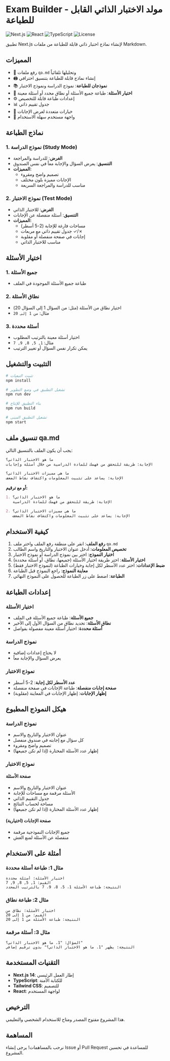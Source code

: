 # Exam Builder - مولد الاختبار الذاتي القابل للطباعة

![Next.js](https://img.shields.io/badge/Next.js-15.3.4-black)
![React](https://img.shields.io/badge/React-19.0.0-blue)
![TypeScript](https://img.shields.io/badge/TypeScript-5.0-blue)
![License](https://img.shields.io/badge/License-MIT-green)

تطبيق Next.js لإنشاء نماذج اختبار ذاتي قابلة للطباعة من ملفات Markdown.

## المميزات

-   📄 رفع ملفات `qa.md` وتحليلها تلقائياً
-   🖨️ إنشاء نماذج قابلة للطباعة بتنسيق احترافي
-   📚 **نموذجان للطباعة**: نموذج الدراسة ونموذج الاختبار
-   🎯 **اختيار الأسئلة**: طباعة جميع الأسئلة أو نطاق محدد أو أسئلة معينة
-   ⚙️ إعدادات طباعة قابلة للتخصيص
-   📊 جدول تقييم ذاتي
-   🔄 خيارات متعددة لعرض الإجابات
-   📱 واجهة مستخدم سهلة الاستخدام

## نماذج الطباعة

### 1. نموذج الدراسة (Study Mode)

-   **الغرض**: للدراسة والمراجعة
-   **التنسيق**: يعرض السؤال والإجابة معاً في نفس الصندوق
-   **المميزات**:
    -   تصميم واضح ومقروء
    -   الإجابات مميزة بلون مختلف
    -   مناسب للدراسة والمراجعة السريعة

### 2. نموذج الاختبار (Test Mode)

-   **الغرض**: للاختبار الذاتي
-   **التنسيق**: أسئلة منفصلة عن الإجابات
-   **المميزات**:
    -   مساحات فارغة للإجابة (2-5 أسطر)
    -   جدول تقييم ذاتي مع مربعات ✓/✗
    -   إجابات في صفحة منفصلة أو مقلوبة
    -   مناسب للاختبار الذاتي

## اختيار الأسئلة

### 1. جميع الأسئلة

-   طباعة جميع الأسئلة الموجودة في الملف

### 2. نطاق الأسئلة

-   اختيار نطاق من الأسئلة (مثل: من السؤال 1 إلى السؤال 20)
-   مثال: `من 1 إلى 20`

### 3. أسئلة محددة

-   اختيار أسئلة معينة بالترتيب المطلوب
-   مثال: `1, 5, 8, 9, 7`
-   يمكن تكرار نفس السؤال أو تغيير الترتيب

## التثبيت والتشغيل

```bash
# تثبيت التبعيات
npm install

# تشغيل التطبيق في وضع التطوير
npm run dev

# بناء التطبيق للإنتاج
npm run build

# تشغيل التطبيق المبنى
npm start
```

## تنسيق ملف qa.md

يجب أن يكون الملف بالتنسيق التالي:

```markdown
ما هو الاختبار الذاتي؟
الإجابة: طريقة للتحقق من فهمك للمادة الدراسية من خلال أسئلة وإجابات

ما هي مميزات الاختبار الذاتي؟
الإجابة: يساعد على تثبيت المعلومات واكتشاف نقاط الضعف
```

**أو مع ترقيم:**

```markdown
1. ما هو الاختبار الذاتي؟
   الإجابة: طريقة للتحقق من فهمك للمادة الدراسية

2. ما هي مميزات الاختبار الذاتي؟
   الإجابة: يساعد على تثبيت المعلومات واكتشاف نقاط الضعف
```

## كيفية الاستخدام

1. **رفع الملف**: انقر على منطقة رفع الملف واختر ملف `qa.md`
2. **تخصيص المعلومات**: أدخل عنوان الاختبار والتاريخ واسم الطالب
3. **اختيار النموذج**: اختر بين نموذج الدراسة أو نموذج الاختبار
4. **اختيار الأسئلة**: اختر طريقة اختيار الأسئلة (جميعها، نطاق، أو أسئلة محددة)
5. **ضبط الإعدادات**: اختر عدد الأسطر لكل إجابة وخيارات الطباعة (لنموذج الاختبار فقط)
6. **معاينة النموذج**: راجع النموذج قبل الطباعة
7. **الطباعة**: اضغط على زر الطباعة للحصول على النموذج النهائي

## إعدادات الطباعة

### اختيار الأسئلة

-   **جميع الأسئلة**: طباعة جميع الأسئلة في الملف
-   **نطاق الأسئلة**: تحديد نطاق من السؤال الأول إلى الأخير
-   **أسئلة محددة**: اختيار أسئلة معينة مفصولة بفواصل

### نموذج الدراسة

-   لا يحتاج إعدادات إضافية
-   يعرض السؤال والإجابة معاً

### نموذج الاختبار

-   **عدد الأسطر لكل إجابة**: 2-5 أسطر
-   **صفحة إجابات منفصلة**: طباعة الإجابات في صفحة منفصلة
-   **إظهار الإجابات**: إظهار الإجابات في المعاينة (مقلوبة)

## هيكل النموذج المطبوع

### نموذج الدراسة

-   عنوان الاختبار والتاريخ والاسم
-   كل سؤال مع إجابته في صندوق منفصل
-   تصميم واضح ومقروء
-   إظهار عدد الأسئلة المختارة (إذا لم تكن جميعها)

### نموذج الاختبار

#### صفحة الأسئلة

-   عنوان الاختبار والتاريخ والاسم
-   الأسئلة مرقمة مع مساحات للإجابة
-   جدول التقييم الذاتي
-   مساحة لحساب النتائج
-   إظهار عدد الأسئلة المختارة (إذا لم تكن جميعها)

#### صفحة الإجابات (اختيارية)

-   جميع الإجابات النموذجية مرقمة
-   منفصلة عن الأسئلة لمنع الغش

## أمثلة على الاستخدام

### مثال 1: طباعة أسئلة محددة

```
اختيار الأسئلة: أسئلة محددة
القيم: 1, 5, 8, 9, 7
النتيجة: طباعة الأسئلة 1، 5، 8، 9، 7 بالترتيب المحدد
```

### مثال 2: طباعة نطاق

```
اختيار الأسئلة: نطاق من
القيم: من 1 إلى 20
النتيجة: طباعة الأسئلة من 1 إلى 20
```

### مثال 3: أسئلة مرقمة

```
السؤال: "1. ما هو الاختبار الذاتي؟"
النتيجة: يظهر "1. ما هو الاختبار الذاتي؟" بدون ترقيم إضافي
```

## التقنيات المستخدمة

-   **Next.js 14**: إطار العمل الرئيسي
-   **TypeScript**: للكتابة الآمنة
-   **Tailwind CSS**: للتصميم
-   **React**: لواجهة المستخدم

## الترخيص

هذا المشروع مفتوح المصدر ومتاح للاستخدام الشخصي والتعليمي.

## المساهمة

نرحب بالمساهمات! يرجى إنشاء Issue أو Pull Request للمساعدة في تحسين المشروع.
